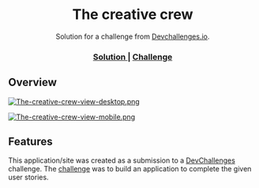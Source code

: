 <!-- Please update value in the {}  -->

<h1 align="center">The creative crew</h1>

<div align="center">
   Solution for a challenge from  <a href="http://devchallenges.io" target="_blank">Devchallenges.io</a>.
</div>

<div align="center">
  <h3>
    <a href="">
      Solution
    </a>
    <span> | </span>
    <a href="https://devchallenges.io/challenges/wBunSb7FPrIepJZAg0sY">
      Challenge
    </a>
  </h3>
</div>

## Overview

[![The-creative-crew-view-desktop.png](https://i.postimg.cc/LXHwRP7q/The-creative-crew-view-desktop.png)](https://postimg.cc/94nJYDcV)

[![The-creative-crew-view-mobile.png](https://i.postimg.cc/8kX9Qjb5/The-creative-crew-view-mobile.png)](https://postimg.cc/t7P2FRwQ)

## Features

This application/site was created as a submission to a [DevChallenges](https://devchallenges.io/challenges) challenge. The [challenge](https://devchallenges.io/challenges/wBunSb7FPrIepJZAg0sY) was to build an application to complete the given user stories.